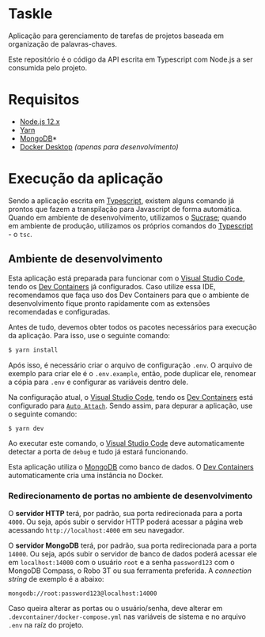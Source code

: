 # Taskle
Aplicação para gerenciamento de tarefas de projetos baseada em organização de palavras-chaves.

Este repositório é o código da API escrita em Typescript com Node.js a ser consumida pelo projeto.

# Requisitos
- [Node.js 12.x](https://nodejs.org)
- [Yarn](https://yarnpkg.com/getting-started/install)
- [MongoDB](https://www.mongodb.com/download-center/community)*
- [Docker Desktop](https://www.docker.com/products/docker-desktop) _(apenas para desenvolvimento)_

# Execução da aplicação

Sendo a aplicação escrita em [Typescript](https://www.typescriptlang.org), existem alguns comando já prontos que fazem a transpilação para Javascript de forma automática. Quando em ambiente de desenvolvimento, utilizamos o [Sucrase](https://sucrase.io); quando em ambiente de produção, utilizamos os próprios comandos do [Typescript](https://www.npmjs.com/package/typescript) - o `tsc`.

## Ambiente de desenvolvimento
Esta aplicação está preparada para funcionar com o [Visual Studio Code](https://code.visualstudio.com), tendo os [Dev Containers](https://code.visualstudio.com/docs/remote/containers) já configurados. Caso utilize essa IDE, recomendamos que faça uso dos Dev Containers para que o ambiente de desenvolvimento fique pronto rapidamente com as extensões recomendadas e configuradas.

Antes de tudo, devemos obter todos os pacotes necessários para execução da aplicação. Para isso, use o seguinte comando:

```bash
$ yarn install
```

Após isso, é necessário criar o arquivo de configuração `.env`. O arquivo de exemplo para criar ele é o `.env.example`, então, pode duplicar ele, renomear a cópia para `.env` e configurar as variáveis dentro dele.

Na configuração atual, o [Visual Studio Code](https://code.visualstudio.com), tendo os [Dev Containers](https://code.visualstudio.com/docs/remote/containers) está configurado para [`Auto Attach`](https://code.visualstudio.com/docs/nodejs/nodejs-debugging#_auto-attach-feature). Sendo assim, para depurar a aplicação, use o seguinte comando:

```bash
$ yarn dev
```

Ao executar este comando, o [Visual Studio Code](https://code.visualstudio.com) deve automaticamente detectar a porta de `debug` e tudo já estará funcionando.

Esta aplicação utiliza o [MongoDB](https://www.mongodb.com/download-center/community) como banco de dados. O [Dev Containers](https://code.visualstudio.com/docs/remote/containers) automaticamente cria uma instância no Docker.

### Redirecionamento de portas no ambiente de desenvolvimento

O **servidor HTTP** terá, por padrão, sua porta redirecionada para a porta `4000`. Ou seja, após subir o servidor HTTP poderá acessar a página web acessando `http://localhost:4000` em seu navegador.

O **servidor MongoDB** terá, por padrão, sua porta redirecionada para a porta `14000`. Ou seja, após subir o servidor de banco de dados poderá acessar ele em `localhost:14000` com o usuário `root` e a senha `password123` com o MongoDB Compass, o Robo 3T ou sua ferramenta preferida. A _connection string_ de exemplo é a abaixo:

```
mongodb://root:password123@localhost:14000
```

Caso queira alterar as portas ou o usuário/senha, deve alterar em `.devcontainer/docker-compose.yml` nas variáveis de sistema e no arquivo `.env` na raíz do projeto.